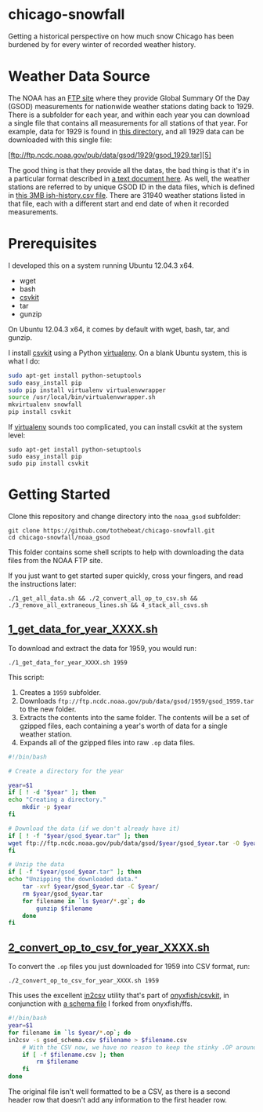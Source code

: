 chicago-snowfall
================

Getting a historical perspective on how much snow Chicago has been burdened by for every winter of recorded weather history.

Weather Data Source
===================

The NOAA has an [FTP site][1] where they provide Global Summary Of the Day (GSOD) measurements for nationwide weather stations dating back to 1929. There is a subfolder for each year, and within each year you can download a single file that contains all measurements for all stations of that year. For example, data for 1929 is found in [this directory][4], and all 1929 data can be downloaded with this single file:

[ftp://ftp.ncdc.noaa.gov/pub/data/gsod/1929/gsod_1929.tar][5]

The good thing is that they provide all the datas, the bad thing is that it's in a particular format described in [a text document here][2]. As well, the weather stations are referred to by unique GSOD ID in the data files, which is defined in [this 3MB ish-history.csv file][3]. There are 31940 weather stations listed in that file, each with a different start and end date of when it recorded measurements.

Prerequisites
=============

I developed this on a system running Ubuntu 12.04.3 x64.

* wget
* bash
* [csvkit][10]
* tar
* gunzip

On Ubuntu 12.04.3 x64, it comes by default with wget, bash, tar, and gunzip.

I install [csvkit][10] using a Python [virtualenv][11]. On a blank Ubuntu system, this is what I do:

```bash
sudo apt-get install python-setuptools
sudo easy_install pip
sudo pip install virtualenv virtualenvwrapper
source /usr/local/bin/virtualenvwrapper.sh
mkvirtualenv snowfall
pip install csvkit
```

If [virtualenv][11] sounds too complicated, you can install csvkit at the system level:

```
sudo apt-get install python-setuptools
sudo easy_install pip
sudo pip install csvkit
```


Getting Started
===============


Clone this repository and change directory into the `noaa_gsod` subfolder:

```
git clone https://github.com/tothebeat/chicago-snowfall.git
cd chicago-snowfall/noaa_gsod
```

This folder contains some shell scripts to help with downloading the data files from the NOAA FTP site.

If you just want to get started super quickly, cross your fingers, and read the instructions later:

```
./1_get_all_data.sh && ./2_convert_all_op_to_csv.sh && ./3_remove_all_extraneous_lines.sh && 4_stack_all_csvs.sh
```

## [1_get_data_for_year_XXXX.sh][6]

To download and extract the data for 1959, you would run:

```
./1_get_data_for_year_XXXX.sh 1959
```

This script:

1. Creates a `1959` subfolder.
2. Downloads `ftp://ftp.ncdc.noaa.gov/pub/data/gsod/1959/gsod_1959.tar` to the new folder.
3. Extracts the contents into the same folder. The contents will be a set of gzipped files, each containing a year's worth of data for a single weather station.
4. Expands all of the gzipped files into raw `.op` data files.

```bash
#!/bin/bash

# Create a directory for the year

year=$1
if [ ! -d "$year" ]; then
echo "Creating a directory."
    mkdir -p $year
fi

# Download the data (if we don't already have it)
if [ ! -f "$year/gsod_$year.tar" ]; then
wget ftp://ftp.ncdc.noaa.gov/pub/data/gsod/$year/gsod_$year.tar -O $year/gsod_$year.tar
fi

# Unzip the data
if [ -f "$year/gsod_$year.tar" ]; then
echo "Unzipping the downloaded data."
    tar -xvf $year/gsod_$year.tar -C $year/
    rm $year/gsod_$year.tar
    for filename in `ls $year/*.gz`; do
        gunzip $filename
    done
fi
```

## [2_convert_op_to_csv_for_year_XXXX.sh][7]

To convert the `.op` files you just downloaded for 1959 into CSV format, run:

```
./2_convert_op_to_csv_for_year_XXXX.sh 1959
```

This uses the excellent [in2csv][9] utility that's part of [onyxfish/csvkit][10], in conjunction with [a schema file][8] I forked from onyxfish/ffs.

```bash
#!/bin/bash
year=$1
for filename in `ls $year/*.op`; do
in2csv -s gsod_schema.csv $filename > $filename.csv
    # With the CSV now, we have no reason to keep the stinky .OP around
    if [ -f $filename.csv ]; then
        rm $filename
    fi
done
```

The original file isn't well formatted to be a CSV, as there is a second header row that doesn't add any information to the first header row.


  [1]: ftp://ftp.ncdc.noaa.gov/pub/data/gsod/
  [2]: ftp://ftp.ncdc.noaa.gov/pub/data/gsod/GSOD_DESC.txt
  [3]: ftp://ftp.ncdc.noaa.gov/pub/data/gsod/ish-history.csv
  [4]: ftp://ftp.ncdc.noaa.gov/pub/data/gsod/1929/
  [5]: ftp://ftp.ncdc.noaa.gov/pub/data/gsod/1929/gsod_1929.tar
  [6]: https://github.com/tothebeat/chicago-snowfall/blob/master/noaa_gsod/1_get_data_for_year_XXXX.sh
  [7]: https://github.com/tothebeat/chicago-snowfall/blob/master/noaa_gsod/2_convert_op_to_csv_for_year_XXXX.sh
  [8]: https://github.com/tothebeat/ffs/blob/master/us/noaa/gsod_schema.csv
  [9]: http://csvkit.readthedocs.org/en/latest/scripts/in2csv.html
  [10]: https://github.com/onyxfish/csvkit
  [11]: http://www.virtualenv.org/en/latest/
